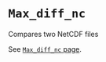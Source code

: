 # `Max_diff_nc`

Compares two NetCDF files

See [`Max_diff_nc` page](http://www.lmd.jussieu.fr/~lguez/max_diff_nc.html).
